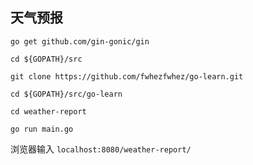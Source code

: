 ## 天气预报

`go get github.com/gin-gonic/gin`

`cd ${GOPATH}/src`

`git clone https://github.com/fwhezfwhez/go-learn.git`

`cd ${GOPATH}/src/go-learn`

`cd weather-report`

`go run main.go`

浏览器输入 `localhost:8080/weather-report/`